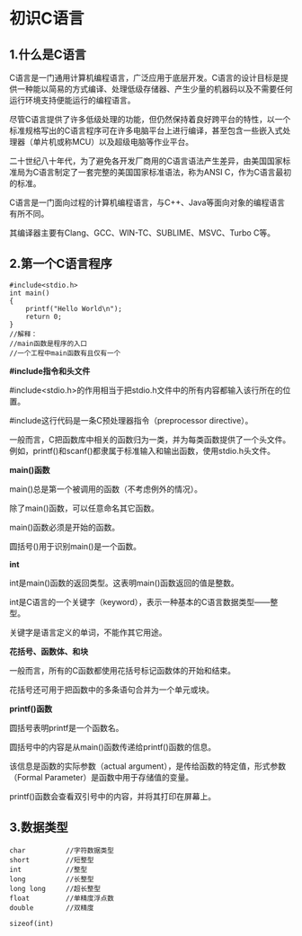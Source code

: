 # 初识C语言

## 1.什么是C语言

C语言是一门通用计算机编程语言，广泛应用于底层开发。C语言的设计目标是提供一种能以简易的方式编译、处理低级存储器、产生少量的机器码以及不需要任何运行环境支持便能运行的编程语言。

尽管C语言提供了许多低级处理的功能，但仍然保持着良好跨平台的特性，以一个标准规格写出的C语言程序可在许多电脑平台上进行编译，甚至包含一些嵌入式处理器（单片机或称MCU）以及超级电脑等作业平台。

二十世纪八十年代，为了避免各开发厂商用的C语言语法产生差异，由美国国家标准局为C语言制定了一套完整的美国国家标准语法，称为ANSI C，作为C语言最初的标准。

C语言是一门面向过程的计算机编程语言，与C++、Java等面向对象的编程语言有所不同。

其编译器主要有Clang、GCC、WIN-TC、SUBLIME、MSVC、Turbo C等。

## 2.第一个C语言程序

```C{.line-numbers}
#include<stdio.h>
int main()
{
    printf("Hello World\n");
    return 0;
}
//解释：
//main函数是程序的入口
//一个工程中main函数有且仅有一个
```

**#include指令和头文件**

\#include<stdio.h>的作用相当于把stdio.h文件中的所有内容都输入该行所在的位置。

\#include这行代码是一条C预处理器指令（preprocessor directive）。

一般而言，C把函数库中相关的函数归为一类，并为每类函数提供了一个头文件。例如，printf()和scanf()都隶属于标准输入和输出函数，使用stdio.h头文件。

**main()函数**

main()总是第一个被调用的函数（不考虑例外的情况）。

除了main()函数，可以任意命名其它函数。

main()函数必须是开始的函数。

圆括号()用于识别main()是一个函数。

**int**

 int是main()函数的返回类型。这表明main()函数返回的值是整数。

 int是C语言的一个关键字（keyword），表示一种基本的C语言数据类型——整型。

 关键字是语言定义的单词，不能作其它用途。

 **花括号、函数体、和块**

 一般而言，所有的C函数都使用花括号标记函数体的开始和结束。

 花括号还可用于把函数中的多条语句合并为一个单元或块。

 **printf()函数**

 圆括号表明printf是一个函数名。

 圆括号中的内容是从main()函数传递给printf()函数的信息。

 该信息是函数的实际参数（actual argument），是传给函数的特定值，形式参数（Formal Parameter）是函数中用于存储值的变量。

 printf()函数会查看双引号中的内容，并将其打印在屏幕上。

 ## 3.数据类型

 ```C{.line-numbers}
char          //字符数据类型
short         //短整型
int           //整型
long          //长整型
long long     //超长整型
float         //单精度浮点数
double        //双精度
```

```C{.line-numbers}
sizeof(int)
```